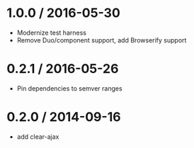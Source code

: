 1.0.0 / 2016-05-30
==================

  * Modernize test harness
  * Remove Duo/component support, add Browserify support

0.2.1 / 2016-05-26
==================

  * Pin dependencies to semver ranges

0.2.0 / 2014-09-16
==================

  * add clear-ajax
